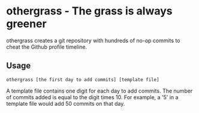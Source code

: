 # othergrass - The grass is always greener

othergrass creates a git repository with hundreds of no-op commits to cheat the
Github profile timeline.

## Usage

    othergrass [the first day to add commits] [template file]

A template file contains one digit for each day to add commits. The number of
commits added is equal to the digit times 10. For example, a '5' in a template
file would add 50 commits on that day.
